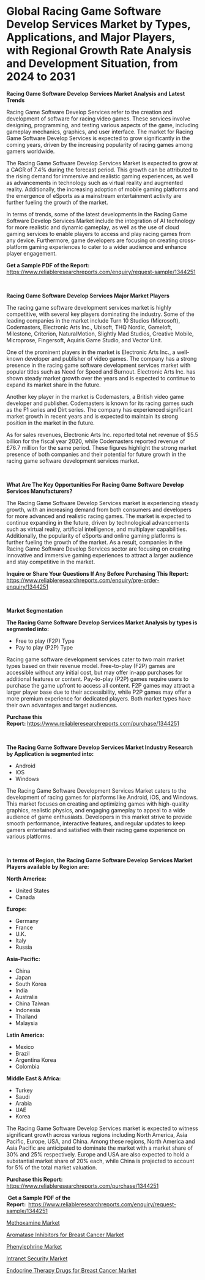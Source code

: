 <p><h1>Global Racing Game Software Develop Services Market by Types, Applications, and Major Players, with Regional Growth Rate Analysis and Development Situation, from 2024 to 2031</h1></p><p><strong>Racing Game Software Develop Services Market Analysis and Latest Trends</strong></p>
<p><p>Racing Game Software Develop Services refer to the creation and development of software for racing video games. These services involve designing, programming, and testing various aspects of the game, including gameplay mechanics, graphics, and user interface. The market for Racing Game Software Develop Services is expected to grow significantly in the coming years, driven by the increasing popularity of racing games among gamers worldwide.</p><p>The Racing Game Software Develop Services Market is expected to grow at a CAGR of 7.4% during the forecast period. This growth can be attributed to the rising demand for immersive and realistic gaming experiences, as well as advancements in technology such as virtual reality and augmented reality. Additionally, the increasing adoption of mobile gaming platforms and the emergence of eSports as a mainstream entertainment activity are further fueling the growth of the market.</p><p>In terms of trends, some of the latest developments in the Racing Game Software Develop Services Market include the integration of AI technology for more realistic and dynamic gameplay, as well as the use of cloud gaming services to enable players to access and play racing games from any device. Furthermore, game developers are focusing on creating cross-platform gaming experiences to cater to a wider audience and enhance player engagement.</p></p>
<p><strong>Get a Sample PDF of the Report:&nbsp;</strong> <a href="https://www.reliableresearchreports.com/enquiry/request-sample/1344251">https://www.reliableresearchreports.com/enquiry/request-sample/1344251</a></p>
<p>&nbsp;</p>
<p><strong>Racing Game Software Develop Services Major Market Players</strong></p>
<p><p>The racing game software development services market is highly competitive, with several key players dominating the industry. Some of the leading companies in the market include Turn 10 Studios (Microsoft), Codemasters, Electronic Arts Inc., Ubisoft, THQ Nordic, Gameloft, Milestone, Criterion, NaturalMotion, Slightly Mad Studios, Creative Mobile, Microprose, Fingersoft, Aquiris Game Studio, and Vector Unit.</p><p>One of the prominent players in the market is Electronic Arts Inc., a well-known developer and publisher of video games. The company has a strong presence in the racing game software development services market with popular titles such as Need for Speed and Burnout. Electronic Arts Inc. has shown steady market growth over the years and is expected to continue to expand its market share in the future.</p><p>Another key player in the market is Codemasters, a British video game developer and publisher. Codemasters is known for its racing games such as the F1 series and Dirt series. The company has experienced significant market growth in recent years and is expected to maintain its strong position in the market in the future.</p><p>As for sales revenues, Electronic Arts Inc. reported total net revenue of $5.5 billion for the fiscal year 2020, while Codemasters reported revenue of £76.7 million for the same period. These figures highlight the strong market presence of both companies and their potential for future growth in the racing game software development services market.</p></p>
<p>&nbsp;</p>
<p><strong>What Are The Key Opportunities For Racing Game Software Develop Services Manufacturers?</strong></p>
<p><p>The Racing Game Software Develop Services market is experiencing steady growth, with an increasing demand from both consumers and developers for more advanced and realistic racing games. The market is expected to continue expanding in the future, driven by technological advancements such as virtual reality, artificial intelligence, and multiplayer capabilities. Additionally, the popularity of eSports and online gaming platforms is further fueling the growth of the market. As a result, companies in the Racing Game Software Develop Services sector are focusing on creating innovative and immersive gaming experiences to attract a larger audience and stay competitive in the market.</p></p>
<p><strong>Inquire or Share Your Questions If Any Before Purchasing This Report:</strong> <a href="https://www.reliableresearchreports.com/enquiry/pre-order-enquiry/1344251">https://www.reliableresearchreports.com/enquiry/pre-order-enquiry/1344251</a></p>
<p>&nbsp;</p>
<p><strong>Market Segmentation</strong></p>
<p><strong>The Racing Game Software Develop Services Market Analysis by types is segmented into:</strong></p>
<p><ul><li>Free to play (F2P) Type</li><li>Pay to play (P2P) Type</li></ul></p>
<p><p>Racing game software development services cater to two main market types based on their revenue model. Free-to-play (F2P) games are accessible without any initial cost, but may offer in-app purchases for additional features or content. Pay-to-play (P2P) games require users to purchase the game upfront to access all content. F2P games may attract a larger player base due to their accessibility, while P2P games may offer a more premium experience for dedicated players. Both market types have their own advantages and target audiences.</p></p>
<p><strong>Purchase this Report:&nbsp;</strong><a href="https://www.reliableresearchreports.com/purchase/1344251">https://www.reliableresearchreports.com/purchase/1344251</a></p>
<p>&nbsp;</p>
<p><strong>The Racing Game Software Develop Services Market Industry Research by Application is segmented into:</strong></p>
<p><ul><li>Android</li><li>IOS</li><li>Windows</li></ul></p>
<p><p>The Racing Game Software Development Services Market caters to the development of racing games for platforms like Android, iOS, and Windows. This market focuses on creating and optimizing games with high-quality graphics, realistic physics, and engaging gameplay to appeal to a wide audience of game enthusiasts. Developers in this market strive to provide smooth performance, interactive features, and regular updates to keep gamers entertained and satisfied with their racing game experience on various platforms.</p></p>
<p>&nbsp;</p>
<p><strong>In terms of Region, the Racing Game Software Develop Services Market Players available by Region are:</strong></p>
<p>
    <p> <strong> North America: </strong>
        <ul>
            <li>United States</li>
            <li>Canada</li>
        </ul>
        </p> 
    <p> <strong> Europe: </strong>
        <ul>
            <li>Germany</li>
            <li>France</li>
            <li>U.K.</li>
            <li>Italy</li>
            <li>Russia</li>
        </ul>
        </p> 
    <p> <strong> Asia-Pacific: </strong>
        <ul>
            <li>China</li>
            <li>Japan</li>
            <li>South Korea</li>
            <li>India</li>
            <li>Australia</li>
            <li>China Taiwan</li>
            <li>Indonesia</li>
            <li>Thailand</li>
            <li>Malaysia</li>
        </ul>
        </p> 
    <p> <strong> Latin America: </strong>
        <ul>
            <li>Mexico</li>
            <li>Brazil</li>
            <li>Argentina Korea</li>
            <li>Colombia</li>
        </ul>
        </p> 
    <p> <strong> Middle East & Africa: </strong>
        <ul>
            <li>Turkey</li>
            <li>Saudi</li>
            <li>Arabia</li>
            <li>UAE</li>
            <li>Korea</li>
        </ul>
    </p>
    </p>
<p><p>The Racing Game Software Develop Services market is expected to witness significant growth across various regions including North America, Asia Pacific, Europe, USA, and China. Among these regions, North America and Asia Pacific are anticipated to dominate the market with a market share of 30% and 25% respectively. Europe and USA are also expected to hold a substantial market share of 20% each, while China is projected to account for 5% of the total market valuation.</p></p>
<p><strong>Purchase this Report: </strong><a href="https://www.reliableresearchreports.com/purchase/1344251">https://www.reliableresearchreports.com/purchase/1344251</a></p>
<p>&nbsp;<strong>Get a Sample PDF of the Report:&nbsp;&nbsp;</strong><a href="https://www.reliableresearchreports.com/enquiry/request-sample/1344251">https://www.reliableresearchreports.com/enquiry/request-sample/1344251</a></p>
<p><strong></strong></p>
<p><p><a href="https://medium.com/@dioncollins8227/methoxamine-market-analysis-its-cagr-market-segmentation-and-global-industry-overview-0ca9823fa8e6">Methoxamine Market</a></p><p><a href="https://medium.com/@vincentalvarez1980/aromatase-inhibitors-for-breast-cancer-market-trends-forecast-and-competitive-analysis-to-2031-ae5e05d481e9">Aromatase Inhibitors for Breast Cancer Market</a></p><p><a href="https://medium.com/@dioncollins8227/decoding-phenylephrine-market-metrics-market-share-trends-and-growth-patterns-eb10d61495fd">Phenylephrine Market</a></p><p><a href="https://medium.com/@debramedina73/intranet-security-market-report-reveals-the-latest-trends-and-growth-opportunities-of-this-market-06207317ed5d">Intranet Security Market</a></p><p><a href="https://medium.com/@vincentalvarez1980/endocrine-therapy-drugs-for-breast-cancer-market-comprehensive-assessment-by-type-application-abe2c85aa221">Endocrine Therapy Drugs for Breast Cancer Market</a></p></p>